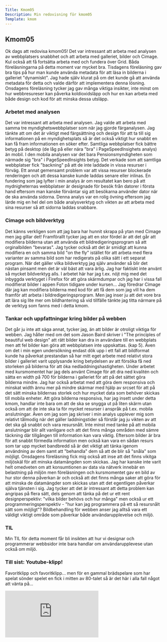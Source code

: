 ```yaml
---
Title: Kmom05
Description: Min redovisning för kmom05
Template: kmom
---
```


## Kmom05
Ok dags att redovisa kmom05! Det var intressant att arbeta med analysen av webbplatsers snabbhet och att arbeta med galleriet, bilder och Cimage. Kul också att få fortsätta arbeta med och fundera över Grid. Båda föreläsningarna på detta moment var mycket bra. Tisdagens föreläsning gav bra tips på hur man kunde använda metadata för att läsa in bilderna i galleriet "dynamiskt". Jag hade själv klurat på om det kunde gå att använda metadata för detta och valde därför att implementera denna lösning. Onsdagens föreläsning tycker jag gav många viktiga insikter, inte minst om hur webbresureser kan påverka koldioxidsläpp och hur en kan arbeta med både design och kod för att minska dessa utsläpp.

### Arbetet med analysen
Det var intressant att arbeta med analysen. Jag valde att arbeta med samma tre myndighetswebbplatser som när jag gjorde färganalysen. Jag tänkte att om det är viktigt med färgsättning och design för att ta till sig informationen på en myndighetsplats så är det också viktigt hur snabbt en kan få fram informationen en söker efter. Samtliga webbplatser fick bättre betyg på desktop (de låg på eller nära "bra" i PageSpeedInsighets analys) än mobil. I den mobila analysen var det bara Pensionsmyndigheten som närmade sig "bra" i PageSpeedInsights betyg. Det verkade som att samtliga webbplatser fick "backning" på att de inte laddade in vissa resurser i förväg. Ett annat gemensamt problem var att vissa resurser blockerade renderingen och att dessa kanske kunde laddas senare eller inlinas. En fundering som jag lyfter i min analys är om resultatet kan bero på att mydnigheternas webbplatser är designade för besök från datorer i första hand eftersom man kanske förväntar sig att besökarna använder dator när de ska använda sidorna. Denna analys var en rolig övning eftersom jag lärde mig en hel del om både analysverktyg och vikten av att arbeta med sina resurser så att sidorna laddas snabbare.

### Cimage och bildverktyg
Det känns verkligen som att jag bara har hunnit skrapa på ytan med Cimage men jag gillar det! Framförallt tycker jag att en stor fördel är att det går att modifiera bilderna utan att använda ett bildredigeringsprogram så att orginalbilden "bevaras". Jag tycker också att det är smidigt att kunna modifiera en och samma bild "on the fly" istället för att arbeta med flera varianter av samma bild som har redigerats på olika sätt i ett separat program. När det gäller vilka bildverktyg jag själv använder så blir det nästan pinsamt men det är väl bäst att vara ärlig. Jag har faktiskt inte använt så mycket bildverktyg alls. I arbetet här har jag t.ex. nöjt mig med det inbyggda verktyget i Firefox för att göra skärmdumpar och jag har i vissa fall modifierat bilder i appen Foton tidigare under kursen... Jag föredrar Cimage där jag kan modifiera bilderna med kod för att få dem som jag vill ha dem framför att arbeta i bildredigeringsprogram. Men jag inser ju att det vore bra att lära sig lite mer om bildhantering så vid tillfälle tänkte jag titta närmare på de verktyg som fanns med i detta kmom.

### Tankar och uppfattningar kring bilder på webben
Det går ju inte att säga annat, tycker jag, än att bilder är otroligt viktiga för webben. Jag håller med om det som Jason Baird skriver i "The principles of beautiful web design" att rätt bilder kan dra in användare till en webbplats men att fel bilder kan göra att webbplatsen inte uppskattas. (kap 5). Även om det i min egen undersökning endast dök upp i ett fall att bildformat kunde ha påverkat prestandan så har mitt eget arbete med relativt stora bilder i galleriet varit upplysande kring betydelsen av att försöka få ned storleken på bilderna för att öka nedladdningshastigheten. Under arbetet med kursmomentet har jag dels använt Cimage för att dra ned kvalitén och sätta en width på 700 för bilderna i galleriet för att på det sättet göra bilderna mindre. Jag har också arbetat med att göra dem responsiva och minskat width ännu mer på mindre skärmar med hjälp av srcset för att på det sätt minska bildernas storlek och hur mycket data som behöver skickas till mobila enheter. Att göra bilderna responsiva, har jag insett under detta kmom, handlar inte bara om att de ska se snygga ut på liten skärm utan också om att de inte ska ta för mycket resurser i anspråk på t.ex. mobila anslutningar. Även om jag som jag skriver i min analys upplever mig som relativt tålmodig när det gäller laddningstider så förstår jag ju vikten av att det ska gå snabbt och vara resursnålt. Inte minst med tanke på att mobila anslutningar blir allt vanligare och att det finns många områden med sämre täckning där tillgången till information kan vara viktig. Eftersom bilder är bra för att snabbt förmedla information men också kan vara en sådan resurs som tar upp mycket bandbredd så är det viktigt att tänka igenom användning av dem samt att "behandla" dem så att de blir så "snåla" som möjligt. Onsdagens föreläsning fick mig också att inse att det finns vikitga miljöskäl för att minska datamängden som skickas. Jag har kanske inte varit helt omedveten om att konsumtionen av data via nätverk innebär en belastning på miljön men föreläsningen och kursmomentet gav en bild av hur stor denna påverkan är och också att det finns många saker att göra för att minska de datamängder som skickas utan att det egentligen påverkar själva tjänsten i sig. Jag tycker att det är intressant att detta problem kan angripas på flera sätt, dels genom att tänka på det ur ett rent designperspektiv: "vilka bilder behövs och hur många" men också ur ett programmeringsperspektiv - "hur kan jag programmera på ett så resursnålt sätt som möjligt"? Bildbehandling för webben anser jag alltså vara ett väldigt viktigt område som påverkar både användarupplevelse och miljö.

### TIL
Min TIL för detta moment får bli insikten att hur vi designar och programmerar webbsidor inte bara handlar om användarupplevese utan också om miljö.

### Till sist: Youtube-klipp!
Favoritklipp och favoritklipp... men för en gammal brädspelare som har spelat sönder spelet en fick i mitten av 80-talet så är det här i alla fall något att vänta på...
<div class="embed-container">
    <iframe title="DRAKBORGEN kommer till Kickstarter den 6 maj 2020" src="https://www.youtube.com/embed/Xjv7vdBkluw" frameborder="0" allowfullscreen></iframe>
</div>
